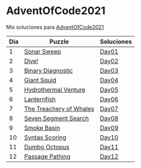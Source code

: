 # AdventOfCode2021
Mis soluciones para [AdventOfCode2021](https://adventofcode.com/2021)

| Día | Puzzle                                                         | Soluciones                 |
|-----|----------------------------------------------------------------|----------------------------|
| 1   | [Sonar Sweep](https://adventofcode.com/2021/day/1)             | [Day01](./Day01/README.md) |
| 2   | [Dive!](https://adventofcode.com/2021/day/2)                   | [Day02](./Day02/README.md) |
| 3   | [Binary Diagnostic](https://adventofcode.com/2021/day/3)       | [Day03](./Day03/README.md) |
| 4   | [Giant Squid](https://adventofcode.com/2021/day/4)             | [Day04](./Day04/README.md) |
| 5   | [Hydrothermal Venture](https://adventofcode.com/2021/day/5)    | [Day05](./Day05/README.md) |
| 6   | [Lanternfish](https://adventofcode.com/2021/day/6)             | [Day06](./Day06/README.md) |
| 7   | [The Treachery of Whales](https://adventofcode.com/2021/day/7) | [Day07](./Day07/README.md) |
| 8   | [Seven Segment Search](https://adventofcode.com/2021/day/8)    | [Day08](./Day08/README.md) |
| 9   | [Smoke Basin](https://adventofcode.com/2021/day/9)             | [Day09](./Day09/README.md) |
| 10  | [Syntax Scoring](https://adventofcode.com/2021/day/10)         | [Day10](./Day10/README.md) |
| 11  | [Dumbo Octopus](https://adventofcode.com/2021/day/11)          | [Day11](./Day11/README.md) |
| 12  | [Passage Pathing](https://adventofcode.com/2021/day/12)        | [Day12](./Day12/README.md) |
